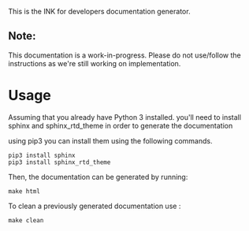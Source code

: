 This is the INK for developers documentation generator.

## Note:
This documentation is a work-in-progress. Please do not use/follow the instructions as we're still working on implementation.

Usage
=====
Assuming that you already have Python 3 installed.
you'll need to install sphinx and sphinx_rtd_theme in order to generate the documentation

using pip3 you can install them using the following commands.

    pip3 install sphinx
    pip3 install sphinx_rtd_theme


Then, the documentation can be generated by running:

    make html

To clean a previously generated documentation use :

    make clean
